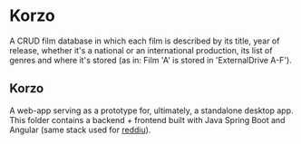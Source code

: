# Korzo

A CRUD film database in which each film is described by its title, year of release, whether it's a national or an international production, its list of genres and where it's stored (as in: Film 'A' is stored in 'ExternalDrive A-F').


## Korzo

A web-app serving as a prototype for, ultimately, a standalone desktop app. This folder contains a backend + frontend built with Java Spring Boot and Angular (same stack used for [reddiu](https://github.com/AlexStibbons/reddiu)). 